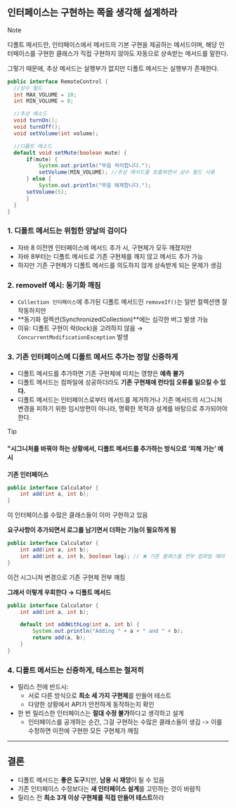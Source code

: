 ## 인터페이스는 구현하는 쪽을 생각해 설계하라

> [!NOTE]
>
> 디폴트 메서드란,
> 인터페이스에서 메서드의 기본 구현을 제공하는 메서드이며,
> 해당 인터페이스를 구현한 클래스가 직접 구현하지 않아도 자동으로 상속받는 메서드를 말한다.
>
> 그렇기 때문에, 추상 메서드는 실행부가 없지만 디폴트 메서드는 실행부가 존재한다.
>
> ```java
> public interface RemoteControl {
> 	//상수 필드
> 	int MAX_VOLUME = 10;
> 	int MIN_VOLUME = 0;
> 
> 	//추상 메소드
> 	void turnOn();
> 	void turnOff();
> 	void setVolume(int volume);
> 
> 	//디폴트 메소드
> 	default void setMute(boolean mute) {
> 		if(mute) {
> 			System.out.println("무음 처리합니다.");
> 			setVolume(MIN_VOLUME); //추상 메서드를 호출하면서 상수 필드 사용
> 		} else {
> 			System.out.println("무음 해제합니다.");
>       setVolume(5);
> 		}
> 	}
> }
> ```
>
> 



### 1. 디폴트 메서드는 위험한 양날의 검이다

- 자바 8 이전엔 인터페이스에 메서드 추가 시, 구현체가 모두 깨졌지만  
- 자바 8부터는 디폴트 메서드로 기존 구현체를 깨지 않고 메서드 추가 가능  
- 하지만 기존 구현체가 디폴트 메서드를 의도하지 않게 상속받게 되는 문제가 생김

### 2. removeIf 예시: 동기화 깨짐

- `Collection 인터페이스`에 추가된 디폴트 메서드인 `removeIf()`는 일반 컬렉션엔 잘 작동하지만  
- **동기화 컬렉션(SynchronizedCollection)**에는 심각한 버그 발생 가능  
- 이유: 디폴트 구현이 락(lock)을 고려하지 않음 → `ConcurrentModificationException` 발생

### 3. 기존 인터페이스에 디폴트 메서드 추가는 정말 신중하게

- 디폴트 메서드를 추가하면 기존 구현체에 미치는 영향은 **예측 불가**  
- 디폴트 메서드는 컴파일에 성공하더라도 **기존 구현체에 런타임 오류를 일으킬 수 있다.**  
- 디폴트 메서드는 인터페이스로부터 메서드를 제거하거나 기존 메서드의 시그니처 변경을 피하기 위한 임시방편이 아니라, 명확한 목적과 설계를 바탕으로 추가되어야 한다.

> [!TIP]
>
> #### "시그니처를 바꿔야 하는 상황에서, 디폴트 메서드를 추가하는 방식으로 ‘피해 가는’ 예시
>
> **기존 인터페이스**
>
> ```java
> public interface Calculator {
>     int add(int a, int b);
> }
> ```
>
> 이 인터페이스를 수많은 클래스들이 이미 구현하고 있음
>
> 
>
> **요구사항이 추가되면서 로그를 남기면서 더하는 기능이 필요하게 됨**
>
> ```java
> public interface Calculator {
>     int add(int a, int b);
>     int add(int a, int b, boolean log); // ❌ 기존 클래스들 전부 컴파일 에러
> }
> ```
>
> 이건 시그니처 변경으로 기존 구현체 전부 깨짐
>
> 
>
> **그래서 이렇게 우회한다 → 디폴트 메서드**
>
> ```java
> public interface Calculator {
>     int add(int a, int b);
> 
>     default int addWithLog(int a, int b) {
>         System.out.println("Adding " + a + " and " + b);
>         return add(a, b);
>     }
> }
> 
> ```
>
> 



### 4. 디폴트 메서드는 신중하게, 테스트는 철저히

- 릴리스 전에 반드시:
  - 서로 다른 방식으로 **최소 세 가지 구현체**를 만들어 테스트
  - 다양한 상황에서 API가 안전하게 동작하는지 확인
- 한 번 릴리스한 인터페이스는 **절대 수정 불가**하다고 생각하고 설계
  - 인터페이스를 공개하는 순간, 그걸 구현하는 수많은 클래스들이 생김 -> 이를 수정하면 이전에 구현한 모든 구현체가 깨짐

---

## 결론

- 디폴트 메서드는 **좋은 도구**지만, **남용 시 재앙**이 될 수 있음  
- 기존 인터페이스 수정보다는 **새 인터페이스 설계**를 고민하는 것이 바람직  
- 릴리스 전 **최소 3개 이상 구현체를 직접 만들어 테스트**하라
